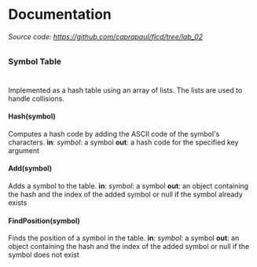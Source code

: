 # Documentation
###### Source code: https://github.com/caprapaul/flcd/tree/lab_02
### Symbol Table
#
Implemented as a hash table using an array of lists. The lists are used to handle collisions.

#### Hash(symbol)
Computes a hash code by adding the ASCII code of the symbol's characters.
**in**: *symbol*: a symbol
**out**: a hash code for the specified key argument

#### Add(symbol)
Adds a symbol to the table.
**in**: *symbol*: a symbol
**out**: an object containing the hash and the index of the added symbol or null if the symbol already exists

#### FindPosition(symbol)
Finds the position of a symbol in the table.
**in**: *symbol*: a symbol
**out**: an object containing the hash and the index of the added symbol or null if the symbol does not exist
